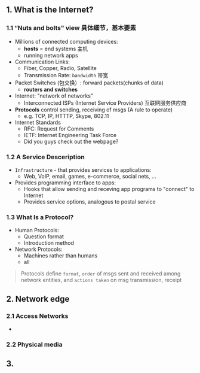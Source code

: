 ## 1. What is the Internet?

### 1.1 “Nuts and bolts" view 具体细节，基本要素
* Millions of connected computing devices:
  * **hosts** = end systems 主机
  * running network apps
* Communication Links:
  * Fiber, Copper, Radio, Satellite
  * Transmission Rate: `bandwidth` 带宽
* Packet Switches (包交换）: forward packets(chunks of data)
  * **routers and switches**
* Internet: "network of networks"
  * Interconnected ISPs (Internet Service Providers) 互联网服务供应商
* **Protocols** control sending, receiving of msgs (A rule to operate)
  * e.g. TCP, IP, HTTTP, Skype, 802.11
* Internet Standards
  * RFC: Request for Comments
  * IETF: Internet Engineering Task Force
  * Did you guys check out the webpage?
### 1.2 A Service Desceription
* `Infrastructure` - that provides services to applications:
  - Web, VoIP, email, games, e-commerce, social nets, ...
* Provides programming interface to apps:
  - Hooks that allow sending and receving app programs to "connect" to Internet
  - Provides service options, analogous to postal service
### 1.3 What Is a Protocol?
* Human Protocols:
  * Question format
  * Introduction method
* Network Protocols:
  * Machines rather than humans
  * all 
> Protocols define `format`, `order` of msgs sent and received among network entities, and `actions taken` on msg transmission, receipt

## 2. Network edge
### 2.1 Access Networks
* 
### 2.2 Physical media

## 3. 
